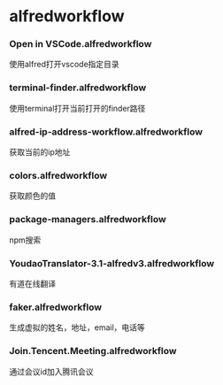 # alfredworkflow

### Open in VSCode.alfredworkflow

使用alfred打开vscode指定目录

### terminal-finder.alfredworkflow

使用terminal打开当前打开的finder路径

### alfred-ip-address-workflow.alfredworkflow

获取当前的ip地址


### colors.alfredworkflow

获取颜色的值

### package-managers.alfredworkflow

npm搜索

### YoudaoTranslator-3.1-alfredv3.alfredworkflow

有道在线翻译

### faker.alfredworkflow

生成虚拟的姓名，地址，email，电话等

### Join.Tencent.Meeting.alfredworkflow

通过会议id加入腾讯会议